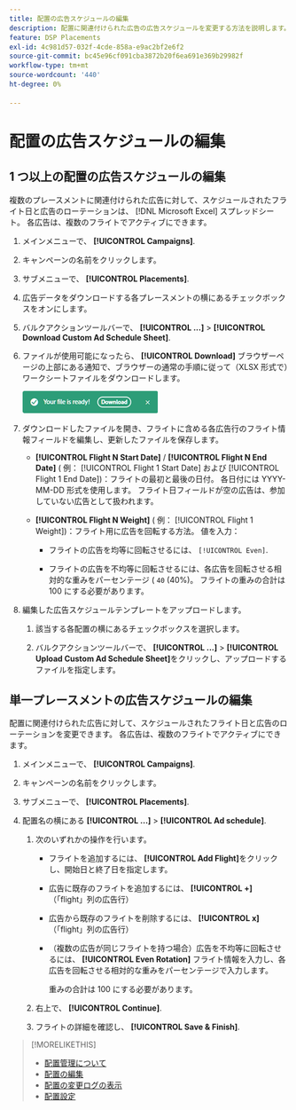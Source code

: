```yaml
---
title: 配置の広告スケジュールの編集
description: 配置に関連付けられた広告の広告スケジュールを変更する方法を説明します。
feature: DSP Placements
exl-id: 4c981d57-032f-4cde-858a-e9ac2bf2e6f2
source-git-commit: bc45e96cf091cba3872b20f6ea691e369b29982f
workflow-type: tm+mt
source-wordcount: '440'
ht-degree: 0%

---
```


# 配置の広告スケジュールの編集

## 1 つ以上の配置の広告スケジュールの編集

複数のプレースメントに関連付けられた広告に対して、スケジュールされたフライト日と広告のローテーションは、 [!DNL Microsoft Excel] スプレッドシート。 各広告は、複数のフライトでアクティブにできます。

1. メインメニューで、 **[!UICONTROL Campaigns]**.

1. キャンペーンの名前をクリックします。

1. サブメニューで、 **[!UICONTROL Placements]**.

1. 広告データをダウンロードする各プレースメントの横にあるチェックボックスをオンにします。

1. バルクアクションツールバーで、 **[!UICONTROL ...]** > **[!UICONTROL Download Custom Ad Schedule Sheet]**.

1. ファイルが使用可能になったら、 **[!UICONTROL Download]** ブラウザーページの上部にある通知で、ブラウザーの通常の手順に従って（XLSX 形式で）ワークシートファイルをダウンロードします。

   ![ダウンロード準備完了通知](/help/dsp/assets/download-ready.png "ダウンロード準備完了通知")

1. ダウンロードしたファイルを開き、フライトに含める各広告行のフライト情報フィールドを編集し、更新したファイルを保存します。

   * **[!UICONTROL Flight N Start Date]** / **[!UICONTROL Flight N End Date]** ( 例： [!UICONTROL Flight 1 Start Date] および [!UICONTROL Flight 1 End Date])：フライトの最初と最後の日付。 各日付には YYYY-MM-DD 形式を使用します。 フライト日フィールドが空の広告は、参加していない広告として扱われます。

   * **[!UICONTROL Flight N Weight]** ( 例： [!UICONTROL Flight 1 Weight])：フライト用に広告を回転する方法。 値を入力：

      * フライトの広告を均等に回転させるには、 `[!UICONTROL Even]`.

      * フライトの広告を不均等に回転させるには、各広告を回転させる相対的な重みをパーセンテージ ( `40` (40%)。 フライトの重みの合計は 100 にする必要があります。

1. 編集した広告スケジュールテンプレートをアップロードします。

   1. 該当する各配置の横にあるチェックボックスを選択します。

   1. バルクアクションツールバーで、 **[!UICONTROL ...]** > **[!UICONTROL Upload Custom Ad Schedule Sheet]**&#x200B;をクリックし、アップロードするファイルを指定します。

## 単一プレースメントの広告スケジュールの編集

<!-- Some placements don't have this option. Clarify which placement types aren't eligible -- just simple ad serving placements (PG ones seem okay)? And anything else? -->

配置に関連付けられた広告に対して、スケジュールされたフライト日と広告のローテーションを変更できます。 各広告は、複数のフライトでアクティブにできます。

1. メインメニューで、 **[!UICONTROL Campaigns]**.

1. キャンペーンの名前をクリックします。

1. サブメニューで、 **[!UICONTROL Placements]**.

1. 配置名の横にある  **[!UICONTROL ...]** > **[!UICONTROL Ad schedule]**.

   1. 次のいずれかの操作を行います。

      * フライトを追加するには、 **[!UICONTROL Add Flight]**&#x200B;をクリックし、開始日と終了日を指定します。

      * 広告に既存のフライトを追加するには、 **[!UICONTROL +]** （「flight」列の広告行）

      * 広告から既存のフライトを削除するには、 **[!UICONTROL x]** （「flight」列の広告行）

      * （複数の広告が同じフライトを持つ場合）広告を不均等に回転させるには、 **[!UICONTROL Even Rotation]** フライト情報を入力し、各広告を回転させる相対的な重みをパーセンテージで入力します。

        重みの合計は 100 にする必要があります。

   1. 右上で、 **[!UICONTROL Continue]**.

   1. フライトの詳細を確認し、 **[!UICONTROL Save & Finish]**.

>[!MORELIKETHIS]
>
>* [配置管理について](placement-about.md)
>* [配置の編集](placement-edit.md)
>* [配置の変更ログの表示](placement-change-log.md)
>* [配置設定](placement-settings.md)
